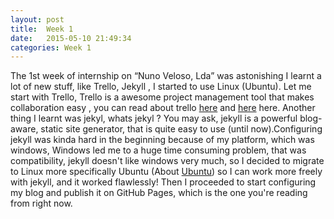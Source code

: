 ```yaml
---
layout: post
title:  Week 1
date:   2015-05-10 21:49:34
categories: Week 1 
---
```

The 1st week of internship on “Nuno Veloso, Lda” was astonishing I learnt a lot of new stuff, like Trello, Jekyll , I started to use Linux (Ubuntu). Let me start with Trello, Trello is a awesome project management tool that makes collaboration easy , you can read about trello [here][Trello_link2] and [here][Trello_link1] here. Another thing I learnt was jekyl, whats jekyl ? You may ask, jekyll is a powerful blog-aware, static site generator,  that is quite easy to use (until now).Configuring jekyll was kinda hard in the beginning because of my platform, which was windows,  Windows led me to a huge time consuming problem, that was compatibility, jekyll doesn't like windows very much, so I decided to migrate to Linux more specifically Ubuntu (About [Ubuntu][Ubuntu]) so I can work more freely with jekyll, and it worked flawlessly! Then I proceeded to start configuring my blog and publish it on GitHub Pages, which is the one you're reading from right now.


[Trello_link1]: http://lifehacker.com/how-to-use-trello-to-organize-your-entire-life-1683821040
[Trello_link2]: http://blog.trello.com/an-agile-trello-workflow-that-keeps-tasks-flexible/
[Ubuntu]: http://www.ubuntu.com/desktop
